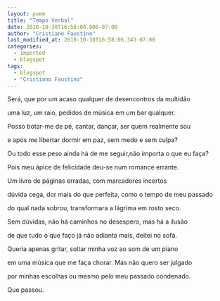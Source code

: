 ```yaml
---
layout: poem
title: "Tempo Verbal"
date: 2010-10-30T16:58:00.000-07:00
author: "Cristiano Faustino"
last_modified_at: 2010-10-30T16:58:06.343-07:00
categories:
  - imported
  - blogspot
tags:
  - blogspot
  - "Cristiano Faustino"
---
```


Será, que por um acaso qualquer de desencontros da multidão

uma luz, um raio, pedidos de música em um bar qualquer.

Posso botar-me de pé, cantar, dançar, ser quem realmente sou

e após me libertar dormir em paz, sem medo e sem culpa?

Ou todo esse peso ainda há de me seguir,não importa o que eu faça?

Pois meu ápice de felicidade deu-se num romance errante.

Um livro de páginas erradas, com marcadores incertos

dúvida cega, dor mais do que perfeita, como o tempo de meu passado

do qual nada sobrou, transformara a lágrima em rosto seco.

Sem dúvidas, não há caminhos no desespero, mas há a ilusão

de que tudo o que faço já não adianta mais, deitei no sofá.

Queria apenas gritar, soltar minha voz ao som de um piano

em uma música que me faça chorar. Mas não quero ser julgado

por minhas escolhas ou mesmo pelo meu passado condenado.

Que passou.